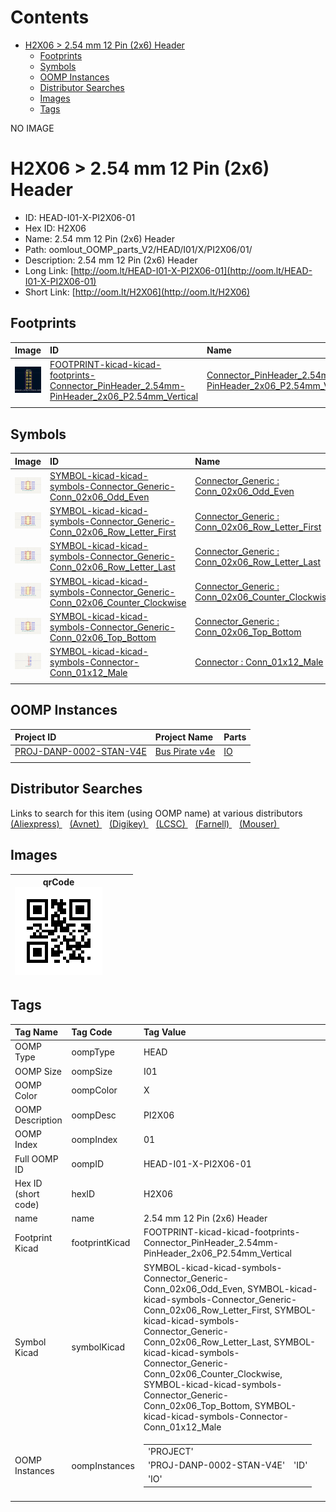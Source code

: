 



Contents
========

* [H2X06 > 2.54 mm 12 Pin (2x6) Header](#h2x06--254-mm-12-pin-2x6-header)
	* [Footprints](#footprints)
	* [Symbols](#symbols)
	* [OOMP Instances](#oomp-instances)
	* [Distributor Searches](#distributor-searches)
	* [Images](#images)
	* [Tags](#tags)
  
NO IMAGE  
# H2X06 > 2.54 mm 12 Pin (2x6) Header

- ID: HEAD-I01-X-PI2X06-01
- Hex ID: H2X06
- Name: 2.54 mm 12 Pin (2x6) Header
- Path: oomlout_OOMP_parts_V2/HEAD/I01/X/PI2X06/01/
- Description: 2.54 mm 12 Pin (2x6) Header
- Long Link: [http://oom.lt/HEAD-I01-X-PI2X06-01](http://oom.lt/HEAD-I01-X-PI2X06-01)
- Short Link: [http://oom.lt/H2X06](http://oom.lt/H2X06)

## Footprints
  

|Image|ID|Name|
| :--- | :--- | :--- |
|[![](https://raw.githubusercontent.com/oomlout/oomlout_OOMP_eda_V2/main/FOOTPRINT/kicad/kicad-footprints/Connector_PinHeader_2.54mm/PinHeader_2x06_P2.54mm_Vertical/image_140.png)](https://github.com/oomlout/oomlout_OOMP_eda_V2/tree/main/FOOTPRINT/kicad/kicad-footprints/Connector_PinHeader_2.54mm/PinHeader_2x06_P2.54mm_Vertical/)|[FOOTPRINT-kicad-kicad-footprints-Connector_PinHeader_2.54mm-PinHeader_2x06_P2.54mm_Vertical](https://github.com/oomlout/oomlout_OOMP_eda_V2/tree/main/FOOTPRINT/kicad/kicad-footprints/Connector_PinHeader_2.54mm/PinHeader_2x06_P2.54mm_Vertical/)|[Connector_PinHeader_2.54mm : PinHeader_2x06_P2.54mm_Vertical](https://github.com/oomlout/oomlout_OOMP_eda_V2/tree/main/FOOTPRINT/kicad/kicad-footprints/Connector_PinHeader_2.54mm/PinHeader_2x06_P2.54mm_Vertical/)|
||||

## Symbols
  

|Image|ID|Name|
| :--- | :--- | :--- |
|[![](https://raw.githubusercontent.com/oomlout/oomlout_OOMP_eda_V2/main/SYMBOL/kicad/kicad-symbols/Connector_Generic/Conn_02x06_Odd_Even/image_140.png)](https://github.com/oomlout/oomlout_OOMP_eda_V2/tree/main/SYMBOL/kicad/kicad-symbols/Connector_Generic/Conn_02x06_Odd_Even/)|[SYMBOL-kicad-kicad-symbols-Connector_Generic-Conn_02x06_Odd_Even](https://github.com/oomlout/oomlout_OOMP_eda_V2/tree/main/SYMBOL/kicad/kicad-symbols/Connector_Generic/Conn_02x06_Odd_Even/)|[Connector_Generic : Conn_02x06_Odd_Even](https://github.com/oomlout/oomlout_OOMP_eda_V2/tree/main/SYMBOL/kicad/kicad-symbols/Connector_Generic/Conn_02x06_Odd_Even/)|
|[![](https://raw.githubusercontent.com/oomlout/oomlout_OOMP_eda_V2/main/SYMBOL/kicad/kicad-symbols/Connector_Generic/Conn_02x06_Row_Letter_First/image_140.png)](https://github.com/oomlout/oomlout_OOMP_eda_V2/tree/main/SYMBOL/kicad/kicad-symbols/Connector_Generic/Conn_02x06_Row_Letter_First/)|[SYMBOL-kicad-kicad-symbols-Connector_Generic-Conn_02x06_Row_Letter_First](https://github.com/oomlout/oomlout_OOMP_eda_V2/tree/main/SYMBOL/kicad/kicad-symbols/Connector_Generic/Conn_02x06_Row_Letter_First/)|[Connector_Generic : Conn_02x06_Row_Letter_First](https://github.com/oomlout/oomlout_OOMP_eda_V2/tree/main/SYMBOL/kicad/kicad-symbols/Connector_Generic/Conn_02x06_Row_Letter_First/)|
|[![](https://raw.githubusercontent.com/oomlout/oomlout_OOMP_eda_V2/main/SYMBOL/kicad/kicad-symbols/Connector_Generic/Conn_02x06_Row_Letter_Last/image_140.png)](https://github.com/oomlout/oomlout_OOMP_eda_V2/tree/main/SYMBOL/kicad/kicad-symbols/Connector_Generic/Conn_02x06_Row_Letter_Last/)|[SYMBOL-kicad-kicad-symbols-Connector_Generic-Conn_02x06_Row_Letter_Last](https://github.com/oomlout/oomlout_OOMP_eda_V2/tree/main/SYMBOL/kicad/kicad-symbols/Connector_Generic/Conn_02x06_Row_Letter_Last/)|[Connector_Generic : Conn_02x06_Row_Letter_Last](https://github.com/oomlout/oomlout_OOMP_eda_V2/tree/main/SYMBOL/kicad/kicad-symbols/Connector_Generic/Conn_02x06_Row_Letter_Last/)|
|[![](https://raw.githubusercontent.com/oomlout/oomlout_OOMP_eda_V2/main/SYMBOL/kicad/kicad-symbols/Connector_Generic/Conn_02x06_Counter_Clockwise/image_140.png)](https://github.com/oomlout/oomlout_OOMP_eda_V2/tree/main/SYMBOL/kicad/kicad-symbols/Connector_Generic/Conn_02x06_Counter_Clockwise/)|[SYMBOL-kicad-kicad-symbols-Connector_Generic-Conn_02x06_Counter_Clockwise](https://github.com/oomlout/oomlout_OOMP_eda_V2/tree/main/SYMBOL/kicad/kicad-symbols/Connector_Generic/Conn_02x06_Counter_Clockwise/)|[Connector_Generic : Conn_02x06_Counter_Clockwise](https://github.com/oomlout/oomlout_OOMP_eda_V2/tree/main/SYMBOL/kicad/kicad-symbols/Connector_Generic/Conn_02x06_Counter_Clockwise/)|
|[![](https://raw.githubusercontent.com/oomlout/oomlout_OOMP_eda_V2/main/SYMBOL/kicad/kicad-symbols/Connector_Generic/Conn_02x06_Top_Bottom/image_140.png)](https://github.com/oomlout/oomlout_OOMP_eda_V2/tree/main/SYMBOL/kicad/kicad-symbols/Connector_Generic/Conn_02x06_Top_Bottom/)|[SYMBOL-kicad-kicad-symbols-Connector_Generic-Conn_02x06_Top_Bottom](https://github.com/oomlout/oomlout_OOMP_eda_V2/tree/main/SYMBOL/kicad/kicad-symbols/Connector_Generic/Conn_02x06_Top_Bottom/)|[Connector_Generic : Conn_02x06_Top_Bottom](https://github.com/oomlout/oomlout_OOMP_eda_V2/tree/main/SYMBOL/kicad/kicad-symbols/Connector_Generic/Conn_02x06_Top_Bottom/)|
|[![](https://raw.githubusercontent.com/oomlout/oomlout_OOMP_eda_V2/main/SYMBOL/kicad/kicad-symbols/Connector/Conn_01x12_Male/image_140.png)](https://github.com/oomlout/oomlout_OOMP_eda_V2/tree/main/SYMBOL/kicad/kicad-symbols/Connector/Conn_01x12_Male/)|[SYMBOL-kicad-kicad-symbols-Connector-Conn_01x12_Male](https://github.com/oomlout/oomlout_OOMP_eda_V2/tree/main/SYMBOL/kicad/kicad-symbols/Connector/Conn_01x12_Male/)|[Connector : Conn_01x12_Male](https://github.com/oomlout/oomlout_OOMP_eda_V2/tree/main/SYMBOL/kicad/kicad-symbols/Connector/Conn_01x12_Male/)|
||||

## OOMP Instances
  

|Project ID|Project Name|Parts|
| :--- | :--- | :--- |
|[PROJ-DANP-0002-STAN-V4E](https://github.com/oomlout/oomlout_OOMP_projects_V2/tree/main/PROJ/DANP/0002/STAN/V4E/)|[Bus Pirate v4e](https://github.com/oomlout/oomlout_OOMP_projects_V2/tree/main/PROJ/DANP/0002/STAN/V4E/)|[IO](https://github.com/oomlout/oomlout_OOMP_projects_V2/tree/main/PROJ/DANP/0002/STAN/V4E/)|
||||

## Distributor Searches
  
Links to search for this item (using OOMP name) at various distributors  
[(Aliexpress) ](https://www.aliexpress.com/wholesale?SearchText=11172.54+mm+12+Pin+2x6+Header)&nbsp;&nbsp;&nbsp;[(Avnet) ](https://www.avnet.com/shop/us/search/2.54+mm+12+Pin+2x6+Header)&nbsp;&nbsp;&nbsp;[(Digikey) ](https://www.digikey.co.uk/en/products/result?s=2.54+mm+12+Pin+2x6+Header)&nbsp;&nbsp;&nbsp;[(LCSC) ](https://www.lcsc.com/search?q=2.54+mm+12+Pin+2x6+Header)&nbsp;&nbsp;&nbsp;[(Farnell) ](https://uk.farnell.com/search?st=2.54+mm+12+Pin+2x6+Header)&nbsp;&nbsp;&nbsp;[(Mouser) ](https://www.mouser.com/c/?q=2.54+mm+12+Pin+2x6+Header)&nbsp;&nbsp;&nbsp;
## Images
  

|qrCode<br>[![](https://raw.githubusercontent.com/oomlout/oomlout_OOMP_parts_V2/main/HEAD/I01/X/PI2X06/01/qrCode_140.png)](https://github.com/oomlout/oomlout_OOMP_parts_V2/tree/main/HEAD/I01/X/PI2X06/01/qrCode.png)||||
| :---: | :---: | :---: | :---: |

## Tags
  

|Tag Name|Tag Code|Tag Value|
| :--- | :--- | :--- |
|OOMP Type|oompType|HEAD|
|OOMP Size|oompSize|I01|
|OOMP Color|oompColor|X|
|OOMP Description|oompDesc|PI2X06|
|OOMP Index|oompIndex|01|
|Full OOMP ID|oompID|HEAD-I01-X-PI2X06-01|
|Hex ID (short code)|hexID|H2X06|
|name|name|2.54 mm 12 Pin (2x6) Header|
|Footprint Kicad|footprintKicad|FOOTPRINT-kicad-kicad-footprints-Connector_PinHeader_2.54mm-PinHeader_2x06_P2.54mm_Vertical|
|Symbol Kicad|symbolKicad|SYMBOL-kicad-kicad-symbols-Connector_Generic-Conn_02x06_Odd_Even, SYMBOL-kicad-kicad-symbols-Connector_Generic-Conn_02x06_Row_Letter_First, SYMBOL-kicad-kicad-symbols-Connector_Generic-Conn_02x06_Row_Letter_Last, SYMBOL-kicad-kicad-symbols-Connector_Generic-Conn_02x06_Counter_Clockwise, SYMBOL-kicad-kicad-symbols-Connector_Generic-Conn_02x06_Top_Bottom, SYMBOL-kicad-kicad-symbols-Connector-Conn_01x12_Male|
|OOMP Instances|oompInstances|<table><tr><td>'PROJECT'</td></tr><tr><td> 'PROJ-DANP-0002-STAN-V4E'</td><td> 'ID'</td></tr><tr><td> 'IO'</td></tr></table>|
||||
